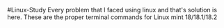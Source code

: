 #Linux-Study
Every problem that I faced using linux and that's solution is here.
These are the proper terminal commands for Linux mint 18/18.1/18.2
